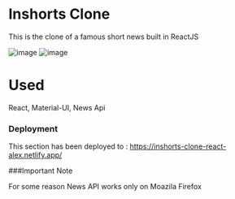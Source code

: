 # Inshorts Clone 

This is the clone of a famous short news built in ReactJS

![image](https://user-images.githubusercontent.com/25037145/176008157-d79bacaf-aaa0-41ea-aff3-80d4c2e974c2.png)
![image](https://user-images.githubusercontent.com/25037145/176008327-c601da77-248c-4441-bf04-58945dde490b.png)

# Used

React, Material-UI, News Api

### Deployment

This section has been deployed to : https://inshorts-clone-react-alex.netlify.app/

###Important Note

For some reason News API works only on Moazila Firefox
